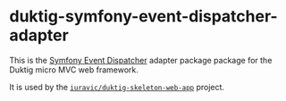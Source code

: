 # duktig-symfony-event-dispatcher-adapter

This is the [Symfony Event Dispatcher](https://github.com/symfony/event-dispatcher) adapter package package for the Duktig micro MVC web framework. 

It is used by the [`iuravic/duktig-skeleton-web-app`](https://github.com/iuravic/duktig-skeleton-web-app) project.
